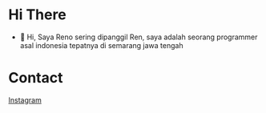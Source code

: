 # Hi There
- 👋 Hi, Saya Reno sering dipanggil Ren, saya adalah seorang programmer asal indonesia tepatnya di semarang jawa tengah

# Contact 
[Instagram](https://img.shields.io/badge/Instagram-E4405F?style=for-the-badge&logo=instagram&logoColor=white)
